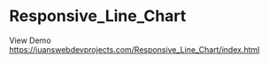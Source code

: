 # Responsive_Line_Chart

View Demo https://juanswebdevprojects.com/Responsive_Line_Chart/index.html
